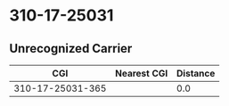 # 310-17-25031
## Unrecognized Carrier


| CGI | Nearest CGI | Distance |
|-----|-------------|----------|
| 310-17-25031-365 |  | 0.0 |
